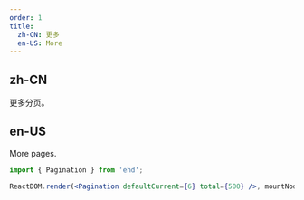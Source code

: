 ```yaml
---
order: 1
title:
  zh-CN: 更多
  en-US: More
---
```


## zh-CN

更多分页。

## en-US

More pages.

```jsx
import { Pagination } from 'ehd';

ReactDOM.render(<Pagination defaultCurrent={6} total={500} />, mountNode);
```
